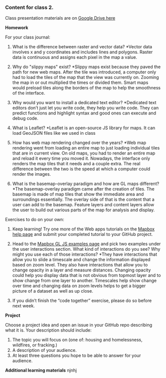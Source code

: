 ### Content for class 2. 

Class presentation materials are on [Google Drive here](https://docs.google.com/presentation/d/1nNNup7iSOsG-xhoxhEWfkNDnwiH74qQ1BbSGji2ql_4/edit#slide=id.g643643ac23_0_34)

__Homework__

For your class journal:

1. What is the difference between raster and vector data?
*Vector data involves x and y coordinates and includes lines and polygons. Raster data is continuous and assigns each pixel in the map a value. 

2. Why do "slippy maps" exist?
*Slippy maps exist because they paved the path for new web maps. After the tile was introduced, a computer only had to load the tiles of the map that the view was currently on. Zooming the map in or out multiplied the times or divided them. Smart maps would preload tiles along the borders of the map to help the smoothness of the interface.

3. Why would you want to install a dedicated text editor?
*Dedicated text editors don’t just let you write code, they help you write code. They can predict functions and highlight syntax and good ones can execute and debug code.

4. What is Leaflet?
*Leaflet is an open-source JS library for maps. It can load GeoJSON files like we used in class

5. How has web map rendering changed over the years?
*Web map rendering went from loading an entire map to just loading individual tiles that are in current view. On old maps, you had to render an entire map and reload it every time you moved it. Nowadays, the interface only renders the map tiles that it needs and a couple extra. The real difference between the two is the speed at which a computer could render the images. 

6. What is the basemap-overlay paradigm and how are GL maps different?
*The basemap-overlay paradigm came after the creation of tiles. The basemap is made of map tiles that show the immediate area and surroundings essentially. The overlay side of that is the content that a user can add to the basemap. Feature layers and content layers allow the user to build out various parts of the map for analysis and display.

Exercises to do on your own:

1. Keep learning! Try one more of the Web apps tutorials on the [Mapbox help page](https://docs.mapbox.com/help/tutorials/#web-apps) and submit your completed tutorial to your GitHub project.
2. Head to the [Mapbox GL JS examples page](https://docs.mapbox.com/mapbox-gl-js/examples/) and pick two examples under the user interactions section. What kind of interactions do you see? Why might you use each of those interactions?
*They have interactions that allow you to slide a timescale and change the information displayed based on zoom level. They also have interactions that allow you to change opacity in a layer and measure distances. Changing opacity could help you display data that is not obvious from topmost layer and to show change from one layer to another. Timescales help show change over time and changing data on zoom levels helps to get a bigger picture of a dataset as well as up close.

3. If you didn’t finish the “code together” exercise, please do so before next week.


__Project__

Choose a project idea and open an issue in your GitHub repo describing what it is. Your description should include:

1. The topic you will focus on (one of: housing and homelessness, wildfires, or fracking.)
2. A description of your audience.
3. At least three questions you hope to be able to answer for your audience.

__Additional learning materials__
njnhj
